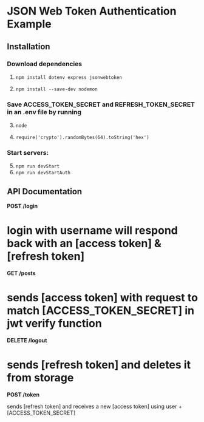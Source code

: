 # JSON Web Token Authentication Example
## Installation

### Download dependencies

1. ```npm install dotenv express jsonwebtoken```

2. ```npm install --save-dev nodemon```

### Save ACCESS_TOKEN_SECRET and REFRESH_TOKEN_SECRET in an .env file by running

3. ```node```

4. ```require('crypto').randomBytes(64).toString('hex')```

### Start servers:

5. ```npm run devStart```
6. ```npm run devStartAuth```



## API Documentation

**POST /login**

login with username will respond back with an [access token] & [refresh token]
======

**GET /posts**

sends [access token] with request to match [ACCESS_TOKEN_SECRET] in jwt verify function
======

**DELETE /logout**

sends [refresh token] and deletes it from storage
======

**POST /token**

sends [refresh token] and receives a new [access token] using user + [ACCESS_TOKEN_SECRET]
